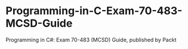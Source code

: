# Programming-in-C-Exam-70-483-MCSD-Guide
Programming in C#: Exam 70-483 (MCSD) Guide, published by Packt
